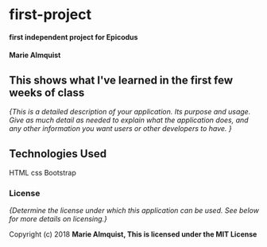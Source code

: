 # first-project

#### first independent project for Epicodus

#### Marie Almquist

## This shows what I've learned in the first few weeks of class

_{This is a detailed description of your application. Its purpose and usage.  Give as much detail as needed to explain what the application does, and any other information you want users or other developers to have. }_

## Technologies Used

HTML
css
Bootstrap

### License

*{Determine the license under which this application can be used.  See below for more details on licensing.}*

Copyright (c) 2018 **Marie Almquist, This is licensed under the MIT License**
